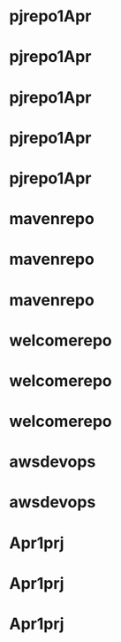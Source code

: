 # pjrepo1Apr
# pjrepo1Apr
# pjrepo1Apr
# pjrepo1Apr
# pjrepo1Apr
# mavenrepo
# mavenrepo
# mavenrepo
# welcomerepo
# welcomerepo
# welcomerepo
# awsdevops
# awsdevops
# Apr1prj
# Apr1prj
# Apr1prj
